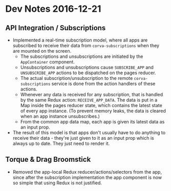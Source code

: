 # Dev Notes 2016-12-21

## API Integration / Subscriptions

* Implemented a real-time subscription model, where all apps are subscribed to receive their data from `corva-subscriptions` when they are mounted on the screen.
  * The subscriptions and unsubscriptions are initiated by the `AppContainer` component.
  * Unsubscriptions and unsubscriptions cause `SUBSCRIBE_APP` and `UNSUBSCRIBE_APP` actions to be dispatched on the pages reducer.
  * The actual subscription/unsubscription to the remote `corva-subscriptions` service is done from the action handlers of these actions.
  * Whenever any data is received for any subscription, that is handled by the same Redux action: `RECEIVE_APP_DATA`. The data is put in a Map inside the pages reducer state, which contains the latest state of every app instance. (To prevent memory leaks, the data is cleared when an app instance unsubscribes.)
  * From the common app data map, each app is given its latest data as an input prop.
* The result of this model is that apps don't usually have to do anything to receive their data - they're just given to it as an input prop which is always up to date. They just need to render it.

## Torque & Drag Broomstick

* Removed the app-local Redux reducer/actions/selectors from the app, since after the subscription implementation the app component is now so simple that using Redux is not justified.
